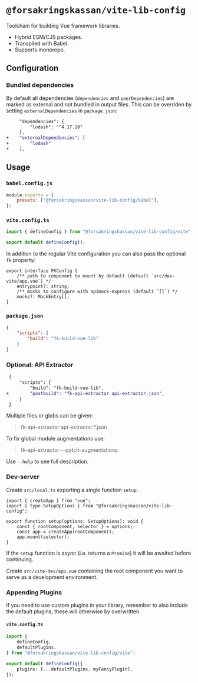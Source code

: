 # `@forsakringskassan/vite-lib-config`

Toolchain for building Vue framework libraries.

- Hybrid ESM/CJS packages.
- Transpiled with Babel.
- Supports monorepo.

## Configuration

### Bundled dependencies

By default all dependencies (`dependencies` and `peerDependencies`) are marked as external and not bundled in output files.
This can be overriden by setting `externalDependencies` in `package.json`:

```diff
     "dependencies": {
         "lodash": "^4.17.20"
     },
+    "externalDependencies": [
+        "lodash"
+    ],
```

## Usage

### `babel.config.js`

```js
module.exports = {
    presets: ["@forsakringskassan/vite-lib-config/babel"],
};
```

### `vite.config.ts`

```ts
import { defineConfig } from "@forsakringskassan/vite-lib-config/vite";

export default defineConfig();
```

In addition to the regular Vite configuration you can also pass the optional `fk` property:

```
export interface FKConfig {
    /** path to component to mount by default (default `src/dev-vite/app.vue`) */
    entrypoint?: string;
    /** mocks to configure with apimock-express (default `[]`) */
    mocks?: MockEntry[];
}
```

### `package.json`

```json
{
    "scripts": {
        "build": "fk-build-vue-lib"
    }
}
```

### Optional: API Extractor

```diff
 {
     "scripts": {
         "build": "fk-build-vue-lib",
+        "postbuild": "fk-api-extractor api-extractor.json",
     }
 }
```

Multiple files or globs can be given:

> fk-api-extractor api-extractor.\*.json

To fix global module augmentations use:

> fk-api-extractor --patch-augmentations

Use `--help` to see full description.

### Dev-server

Create `src/local.ts` exporting a single function `setup`:

```
import { createApp } from "vue";
import { type SetupOptions } from "@forsakringskassan/vite-lib-config";

export function setup(options: SetupOptions): void {
    const { rootComponent, selector } = options;
    const app = createApp(rootComponent);
    app.mount(selector);
}
```

If the `setup` function is async (i.e. returns a `Promise`) it will be awaited before continuing.

Create `src/vite-dev/app.vue` containing the root component you want to serve as a development environment.

### Appending Plugins

If you need to use custom plugins in your library, remember to also include the default plugins, these will otherwise by overwritten.

#### `vite.config.ts`

```ts
import {
    defineConfig,
    defaultPlugins,
} from "@forsakringskassan/vite-lib-config/vite";

export default defineConfig({
    plugins: [...defaultPlugins, myFancyPlugin],
});
```
